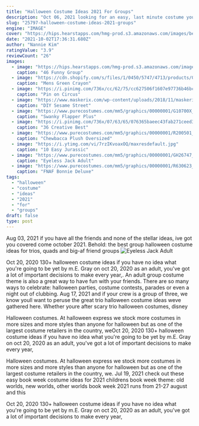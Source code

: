 ```yaml
---
title: "Halloween Costume Ideas 2021 For Groups"
description: "Oct 06, 2021 looking for an easy, last minute costume you can quickly diy for halloween 2021? we have everything you need to achieve an awesome and creative outfit with these cute and fun"
slug: "25797-halloween-costume-ideas-2021-groups"
engine: "IMAGE"
cover: "https://hips.hearstapps.com/hmg-prod.s3.amazonaws.com/images/best-group-costumes-golden-girls-1570196437.png?crop=1.00xw:0.715xh;0.00160xw,0.126xh&resize=1200:*"
date: "2021-10-02T17:36:31.680Z"
author: "Nannie Kim"
ratingValue: "3.9"
reviewCount: "26"
images:
  - image: "https://hips.hearstapps.com/hmg-prod.s3.amazonaws.com/images/best-group-costumes-golden-girls-1570196437.png?crop=1.00xw:0.715xh;0.00160xw,0.126xh&resize=1200:*"
    caption: "46 Funny Group"
  - image: "https://cdn.shopify.com/s/files/1/0450/5747/4713/products/00020361p.png?v=1625805656"
    caption: "Mens Green Crayon"
  - image: "https://i.pinimg.com/736x/cc/62/75/cc627506f1607e97736b46bc939b033f.jpg"
    caption: "Pin on Circus"
  - image: "https://www.maskerix.com/wp-content/uploads/2018/11/maskerix-diy-miss-piggy-halloween-costume-idea.jpg"
    caption: "DIY Sesame Street"
  - image: "https://www.purecostumes.com/mm5/graphics/00000001/G10700X_full_1.jpg"
    caption: "Swanky Flapper Plus"
  - image: "https://i.pinimg.com/736x/07/63/65/076365baeec43fab271ceed3e092bba2.jpg"
    caption: "36 Creative Best"
  - image: "https://www.purecostumes.com/mm5/graphics/00000001/R200501_full_1.jpg"
    caption: "Chewbacca Plush Oversized"
  - image: "https://i.ytimg.com/vi/7rzIKvoaxOQ/maxresdefault.jpg"
    caption: "10 Easy Jurassic"
  - image: "https://www.purecostumes.com/mm5/graphics/00000001/GH26747_full_1.jpg"
    caption: "Eyeless Jack Adult"
  - image: "https://www.purecostumes.com/mm5/graphics/00000001/R630623_full_1.jpg"
    caption: "FNAF Bonnie Deluxe"
tags:
  - "halloween"
  - "costume"
  - "ideas"
  - "2021"
  - "for"
  - "groups"
draft: false
type: post
---
```


Aug 03, 2021 if you have all the friends and none of the stellar ideas, ive got you covered come october 2021. Behold: the best group halloween costume ideas for trios, quads and big-af friend groups
![Eyeless Jack Adult](https://www.purecostumes.com/mm5/graphics/00000001/GH26747_full_1.jpg "Eyeless Jack Adult")

Oct 20, 2020 130+ halloween costume ideas if you have no idea what you&#39;re going to be yet by m.E. Gray on oct 20, 2020 as an adult, you&#39;ve got a lot of important decisions to make every year,. An adult group costume theme is also a great way to have fun with your friends. There are so many ways to celebrate: halloween parties, costume contests, parades or even a night out of clubbing. Aug 17, 2021 and if your crew is a group of three, we know youll want to peruse the great trio halloween costume ideas weve gathered here. Whether youre after scary trio halloween costumes, disney
<!--inArticleAds-->

<!--galleryOne-->

Halloween costumes. At halloween express we stock more costumes in more sizes and more styles than anyone for halloween but as one of the largest costume retailers in the country, weOct 20, 2020 130+ halloween costume ideas if you have no idea what you're going to be yet by m.E. Gray on oct 20, 2020 as an adult, you've got a lot of important decisions to make every year,
<!--inArticleAds-->

<!--galleryTwo-->

Halloween costumes. At halloween express we stock more costumes in more sizes and more styles than anyone for halloween but as one of the largest costume retailers in the country, we. Jul 19, 2021 check out these easy book week costume ideas for 2021 childrens book week theme: old worlds, new worlds, other worlds book week 2021 runs from 21-27 august and this
<!--galleryThree-->

Oct 20, 2020 130+ halloween costume ideas if you have no idea what you're going to be yet by m.E. Gray on oct 20, 2020 as an adult, you've got a lot of important decisions to make every year,